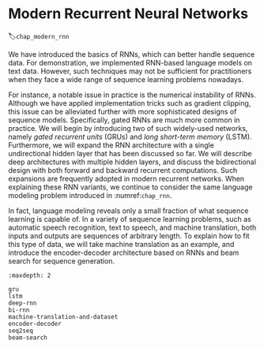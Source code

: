 # Modern Recurrent Neural Networks
:label:`chap_modern_rnn`

We have introduced the basics of RNNs,
which can better handle sequence data.
For demonstration,
we implemented RNN-based
language models on text data.
However, 
such techniques may not be sufficient
for practitioners when they face
a wide range of sequence learning problems nowadays.

For instance,
a notable issue in practice
is the numerical instability of RNNs.
Although we have applied implementation tricks
such as gradient clipping,
this issue can be alleviated further
with more sophisticated designs of sequence models.
Specifically,
gated RNNs are much more common in practice.
We will begin by introducing two of such widely-used networks,
namely *gated recurrent units* (GRUs) and *long short-term memory* (LSTM).
Furthermore, we will expand the RNN architecture
with a single undirectional hidden layer
that has been discussed so far.
We will describe deep architectures with
multiple hidden layers,
and discuss the bidirectional design
with both forward and backward recurrent computations.
Such expansions are frequently adopted
in modern recurrent networks.
When explaining these RNN variants,
we continue to consider
the same language modeling problem introduced in :numref:`chap_rnn`.

In fact, language modeling
reveals only a small fraction of what 
sequence learning is capable of.
In a variety of sequence learning problems,
such as automatic speech recognition, text to speech, and machine translation,
both inputs and outputs are sequences of arbitrary length.
To explain how to fit this type of data,
we will take machine translation as an example,
and introduce the encoder-decoder architecture based on
RNNs and beam search for sequence generation.

```toc
:maxdepth: 2

gru
lstm
deep-rnn
bi-rnn
machine-translation-and-dataset
encoder-decoder
seq2seq
beam-search
```

